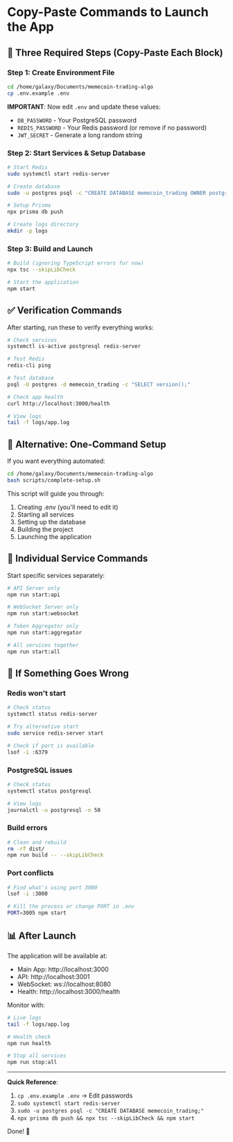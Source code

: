 # Copy-Paste Commands to Launch the App

## 🎯 Three Required Steps (Copy-Paste Each Block)

### Step 1: Create Environment File
```bash
cd /home/galaxy/Documents/memecoin-trading-algo
cp .env.example .env
```

**IMPORTANT**: Now edit `.env` and update these values:
- `DB_PASSWORD` - Your PostgreSQL password
- `REDIS_PASSWORD` - Your Redis password (or remove if no password)
- `JWT_SECRET` - Generate a long random string

### Step 2: Start Services & Setup Database
```bash
# Start Redis
sudo systemctl start redis-server

# Create database
sudo -u postgres psql -c "CREATE DATABASE memecoin_trading OWNER postgres;"

# Setup Prisma
npx prisma db push

# Create logs directory
mkdir -p logs
```

### Step 3: Build and Launch
```bash
# Build (ignoring TypeScript errors for now)
npx tsc --skipLibCheck

# Start the application
npm start
```

## ✅ Verification Commands

After starting, run these to verify everything works:

```bash
# Check services
systemctl is-active postgresql redis-server

# Test Redis
redis-cli ping

# Test database
psql -U postgres -d memecoin_trading -c "SELECT version();"

# Check app health
curl http://localhost:3000/health

# View logs
tail -f logs/app.log
```

## 🚀 Alternative: One-Command Setup

If you want everything automated:

```bash
cd /home/galaxy/Documents/memecoin-trading-algo
bash scripts/complete-setup.sh
```

This script will guide you through:
1. Creating .env (you'll need to edit it)
2. Starting all services
3. Setting up the database
4. Building the project
5. Launching the application

## 📱 Individual Service Commands

Start specific services separately:

```bash
# API Server only
npm run start:api

# WebSocket Server only
npm run start:websocket

# Token Aggregator only
npm run start:aggregator

# All services together
npm run start:all
```

## 🔧 If Something Goes Wrong

### Redis won't start
```bash
# Check status
systemctl status redis-server

# Try alternative start
sudo service redis-server start

# Check if port is available
lsof -i :6379
```

### PostgreSQL issues
```bash
# Check status
systemctl status postgresql

# View logs
journalctl -u postgresql -n 50
```

### Build errors
```bash
# Clean and rebuild
rm -rf dist/
npm run build -- --skipLibCheck
```

### Port conflicts
```bash
# Find what's using port 3000
lsof -i :3000

# Kill the process or change PORT in .env
PORT=3005 npm start
```

## 📊 After Launch

The application will be available at:
- Main App: http://localhost:3000
- API: http://localhost:3001
- WebSocket: ws://localhost:8080
- Health: http://localhost:3000/health

Monitor with:
```bash
# Live logs
tail -f logs/app.log

# Health check
npm run health

# Stop all services
npm run stop:all
```

---

**Quick Reference**:
1. `cp .env.example .env` → Edit passwords
2. `sudo systemctl start redis-server`
3. `sudo -u postgres psql -c "CREATE DATABASE memecoin_trading;"`
4. `npx prisma db push && npx tsc --skipLibCheck && npm start`

Done! 🎉
